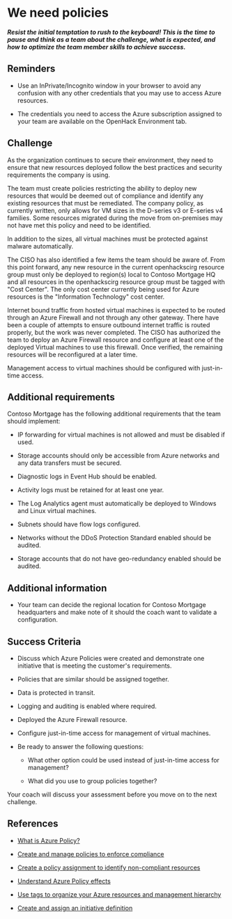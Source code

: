 # We need policies  

***Resist the initial temptation to rush to the keyboard! This is the time to pause and think as a team about the challenge, what is expected, and how to optimize the team member skills to achieve success.***

## Reminders

- Use an InPrivate/Incognito window in your browser to avoid any confusion with any other credentials that you may use to access Azure resources.

- The credentials you need to access the Azure subscription assigned to your team are available on the OpenHack Environment tab.

## Challenge

As the organization continues to secure their environment, they need to ensure that new resources deployed follow the best practices and security requirements the company is using.  

The team must create policies restricting the ability to deploy new resources that would be deemed out of compliance and identify any existing resources that must be remediated. The company policy, as currently written, only allows for VM sizes in the D-series v3 or E-series v4 families. Some resources migrated during the move from on-premises may not have met this policy and need to be identified.

In addition to the sizes, all virtual machines must be protected against malware automatically.  

The CISO has also identified a few items the team should be aware of. From this point forward, any new resource in the current openhackscirg resource group must only be deployed to region(s) local to Contoso Mortgage HQ and all resources in the openhackscirg resource group must be tagged with "Cost Center". The only cost center currently being used for Azure resources is the "Information Technology" cost center.  

Internet bound traffic from hosted virtual machines is expected to be routed through an Azure Firewall and not through any other gateway. There have been a couple of attempts to ensure outbound internet traffic is routed properly, but the work was never completed. The CISO has authorized the team to deploy an Azure Firewall resource and configure at least one of the deployed Virtual machines to use this firewall. Once verified, the remaining resources will be reconfigured at a later time.  

Management access to virtual machines should be configured with just-in-time access.

## Additional requirements

Contoso Mortgage has the following additional requirements that the team should implement:  

- IP forwarding for virtual machines is not allowed and must be disabled if used.

- Storage accounts should only be accessible from Azure networks and any data transfers must be secured.

- Diagnostic logs in Event Hub should be enabled.

- Activity logs must be retained for at least one year.

- The Log Analytics agent must automatically be deployed to Windows and Linux virtual machines.

- Subnets should have flow logs configured.

- Networks without the DDoS Protection Standard enabled should be audited.

- Storage accounts that do not have geo-redundancy enabled should be audited.

## Additional information

- Your team can decide the regional location for Contoso Mortgage headquarters and make note of it should the coach want to validate a configuration.  

## Success Criteria  

- Discuss which Azure Policies were created and demonstrate one initiative that is meeting the customer's requirements.

- Policies that are similar should be assigned together.

- Data is protected in transit.

- Logging and auditing is enabled where required.

- Deployed the Azure Firewall resource.

- Configure just-in-time access for management of virtual machines.

- Be ready to answer the following questions:

    - What other option could be used instead of just-in-time access for management?

    - What did you use to group policies together?

Your coach will discuss your assessment before you move on to the next challenge.

## References

- <a href="https://docs.microsoft.com/azure/governance/policy/overview" target="_blank">What is Azure Policy?</a>

- <a href="https://docs.microsoft.com/azure/governance/policy/tutorials/create-and-manage" target="_blank">Create and manage policies to enforce compliance</a>

- <a href="https://docs.microsoft.com/azure/governance/policy/assign-policy-portal" target="_blank">Create a policy assignment to identify non-compliant resources</a>

- <a href="https://docs.microsoft.com/azure/governance/policy/concepts/effects" target="_blank">Understand Azure Policy effects</a>

- <a href="https://docs.microsoft.com/azure/azure-resource-manager/management/tag-resources" target="_blank">Use tags to organize your Azure resources and management hierarchy</a>

- <a href="https://docs.microsoft.com/azure/governance/policy/tutorials/create-and-manage#create-and-assign-an-initiative-definition" target="_blank">Create and assign an initiative definition</a>


